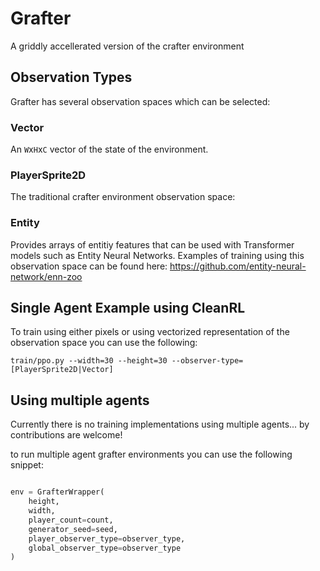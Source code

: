 # Grafter

A griddly accellerated version of the crafter environment 

## Observation Types

Grafter has several observation spaces which can be selected:

### Vector

An `W`x`H`x`C` vector of the state of the environment.

### PlayerSprite2D

The traditional crafter environment observation space:



### Entity

Provides arrays of entitiy features that can be used with Transformer models such as Entity Neural Networks.
Examples of training using this observation space can be found here: https://github.com/entity-neural-network/enn-zoo

## Single Agent Example using CleanRL


To train using either pixels or using vectorized representation of the observation space you can use the following:
```commandline
train/ppo.py --width=30 --height=30 --observer-type=[PlayerSprite2D|Vector]
```



## Using multiple agents

Currently there is no training implementations using multiple agents... by contributions are welcome!

to run multiple agent grafter environments you can use the following snippet:


```python

env = GrafterWrapper(
    height, 
    width, 
    player_count=count, 
    generator_seed=seed, 
    player_observer_type=observer_type, 
    global_observer_type=observer_type
)

```

